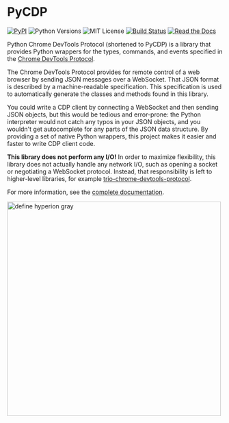 # PyCDP

[![PyPI](https://img.shields.io/pypi/v/chrome-devtools-protocol.svg)](https://pypi.org/project/chrome-devtools-protocol/)
![Python Versions](https://img.shields.io/pypi/pyversions/chrome-devtools-protocol)
![MIT License](https://img.shields.io/github/license/HyperionGray/python-chrome-devtools-protocol.svg)
[![Build Status](https://img.shields.io/travis/com/HyperionGray/python-chrome-devtools-protocol.svg?branch=master)](https://travis-ci.com/HyperionGray/python-chrome-devtools-protocol)
[![Read the Docs](https://img.shields.io/readthedocs/py-cdp.svg)](https://py-cdp.readthedocs.io)

Python Chrome DevTools Protocol (shortened to PyCDP) is a library that provides
Python wrappers for the types, commands, and events specified in the [Chrome
DevTools Protocol](https://github.com/ChromeDevTools/devtools-protocol/).

The Chrome DevTools Protocol provides for remote control of a web browser by
sending JSON messages over a WebSocket. That JSON format is described by a
machine-readable specification. This specification is used to automatically
generate the classes and methods found in this library.

You could write a CDP client by connecting a WebSocket and then sending JSON
objects, but this would be tedious and error-prone: the Python interpreter would
not catch any typos in your JSON objects, and you wouldn't get autocomplete for
any parts of the JSON data structure. By providing a set of native Python
wrappers, this project makes it easier and faster to write CDP client code.

**This library does not perform any I/O!** In order to maximize
flexibility, this library does not actually handle any network I/O, such as
opening a socket or negotiating a WebSocket protocol. Instead, that
responsibility is left to higher-level libraries, for example
[trio-chrome-devtools-protocol](https://github.com/hyperiongray/trio-chrome-devtools-protocol).

For more information, see the [complete documentation](https://pycdp.readthedocs.io).

<a href="https://www.hyperiongray.com/?pk_campaign=github&pk_kwd=pycdp"><img alt="define hyperion gray" width="500px" src="https://hyperiongray.s3.amazonaws.com/define-hg.svg"></a>

